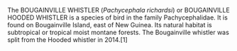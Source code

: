 The BOUGAINVILLE WHISTLER (_Pachycephala richardsi_) or BOUGAINVILLE HOODED WHISTLER is a species of bird in the family Pachycephalidae. It is found on Bougainville Island, east of New Guinea. Its natural habitat is subtropical or tropical moist montane forests. The Bougainville whistler was split from the Hooded whistler in 2014.[1]
